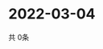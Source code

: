 # 2022-03-04
  共 0条

  <!-- BEGIN -->
  <!-- 最后更新时间Fri Mar 04 2022 20:06:27 GMT+0000 (Coordinated Universal Time) -->
  
  <!-- END -->
  
  